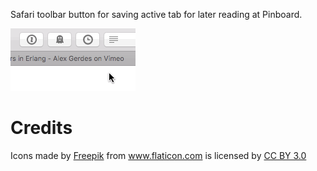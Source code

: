 Safari toolbar button for saving active tab for later reading at
Pinboard.

![extension in action](in-action.gif)

# Credits

<div>Icons made by <a href="http://www.freepik.com"
title="Freepik">Freepik</a> from <a href="http://www.flaticon.com"
title="Flaticon">www.flaticon.com</a> is licensed by <a
href="http://creativecommons.org/licenses/by/3.0/" title="Creative
Commons BY 3.0">CC BY 3.0</a></div>
